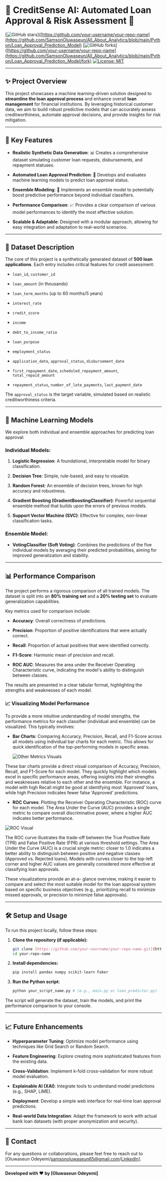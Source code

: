 # 🏦 CreditSense AI: Automated Loan Approval & Risk Assessment 🚀

[![GitHub stars](https://img.shields.io/github/stars/your-username/your-repo-name.svg?style=social&label=Star)]([https://github.com/your-username/your-repo-name](https://github.com/SamsonOluwaseun/All_About_Analytics/blob/main/Python/Loan_Approval_Prediction_Model)
[![GitHub forks](https://img.shields.io/github/forks/your-username/your-repo-name.svg?style=social&label=Fork)]([https://github.com/your-username/your-repo-name](https://github.com/SamsonOluwaseun/All_About_Analytics/blob/main/Python/Loan_Approval_Prediction_Model/fork)
[![License: MIT](https://img.shields.io/badge/License-MIT-yellow.svg)](https://opensource.org/licenses/MIT)

---

## ✨ Project Overview

This project showcases a machine learning-driven solution designed to **streamline the loan approval process** and enhance overall **loan management** for financial institutions. By leveraging historical customer data, we aim to build robust predictive models that can accurately assess creditworthiness, automate approval decisions, and provide insights for risk mitigation.

---

## 🎯 Key Features

* **Realistic Synthetic Data Generation**: 📊 Creates a comprehensive dataset simulating customer loan requests, disbursements, and repayment statuses.

* **Automated Loan Approval Prediction**: 🤖 Develops and evaluates machine learning models to predict loan approval status.

* **Ensemble Modeling**: 🤝 Implements an ensemble model to potentially boost predictive performance beyond individual classifiers.

* **Performance Comparison**: 📈 Provides a clear comparison of various model performances to identify the most effective solution.

* **Scalable & Adaptable**: Designed with a modular approach, allowing for easy integration and adaptation to real-world scenarios.

---

## 🚀 Dataset Description

The core of this project is a synthetically generated dataset of **500 loan applications**. Each entry includes critical features for credit assessment:

* `loan_id`, `customer_id`

* `loan_amount` (in thousands)

* `loan_term_months` (up to 60 months/5 years)

* `interest_rate`

* `credit_score`

* `income`

* `debt_to_income_ratio`

* `loan_purpose`

* `employment_status`

* `application_date`, `approval_status`, `disbursement_date`

* `first_repayment_date`, `scheduled_repayment_amount`, `total_repaid_amount`

* `repayment_status`, `number_of_late_payments`, `last_payment_date`

The `approval_status` is the target variable, simulated based on realistic creditworthiness criteria.

---

## 🧠 Machine Learning Models

We explore both individual and ensemble approaches for predicting loan approval:

### Individual Models:

1.  **Logistic Regression**: A foundational, interpretable model for binary classification.

2.  **Decision Tree**: Simple, rule-based, and easy to visualize.

3.  **Random Forest**: An ensemble of decision trees, known for high accuracy and robustness.

4.  **Gradient Boosting (GradientBoostingClassifier)**: Powerful sequential ensemble method that builds upon the errors of previous models.

5.  **Support Vector Machine (SVC)**: Effective for complex, non-linear classification tasks.

### Ensemble Model:

* **VotingClassifier (Soft Voting)**: Combines the predictions of the five individual models by averaging their predicted probabilities, aiming for improved generalization and stability.

---

## 📊 Performance Comparison

The project performs a rigorous comparison of all trained models. The dataset is split into an **80% training set** and a **20% testing set** to evaluate generalization capabilities.

Key metrics used for comparison include:

* **Accuracy**: Overall correctness of predictions.

* **Precision**: Proportion of positive identifications that were actually correct.

* **Recall**: Proportion of actual positives that were identified correctly.

* **F1-Score**: Harmonic mean of precision and recall.

* **ROC AUC**: Measures the area under the Receiver Operating Characteristic curve, indicating the model's ability to distinguish between classes.

The results are presented in a clear tabular format, highlighting the strengths and weaknesses of each model.

### 📈 Visualizing Model Performance

To provide a more intuitive understanding of model strengths, the performance metrics for each classifier (individual and ensemble) can be visualized. This typically involves:

* **Bar Charts**: Comparing Accuracy, Precision, Recall, and F1-Score across all models using individual bar charts for each metric. This allows for quick identification of the top-performing models in specific areas.

  ![Other Metrics Visuals](images/Other-Metics.png)

These bar charts provide a direct visual comparison of Accuracy, Precision, Recall, and F1-Score for each model.
They quickly highlight which models excel in specific performance areas, offering insights into their strengths and weaknesses relative to each other and the ensemble.
For instance, a model with high Recall might be good at identifying most 'Approved' loans, while high Precision indicates fewer false 'Approved' predictions.

* **ROC Curves**: Plotting the Receiver Operating Characteristic (ROC) curve for each model. The Area Under the Curve (AUC) provides a single metric to compare overall discriminative power, where a higher AUC indicates better performance.

![ROC Visual](images/ROC-Curve.png)

The ROC curve illustrates the trade-off between the True Positive Rate (TPR) and False Positive Rate (FPR) at various threshold settings.
The Area Under the Curve (AUC) is a crucial single metric: closer to 1.0 indicates a better ability to distinguish between positive and negative classes (Approved vs. Rejected loans).
Models with curves closer to the top-left corner and higher AUC values are generally considered more effective at classifying loan approvals.

These visualizations provide an at-a- glance overview, making it easier to compare and select the most suitable model for the loan approval system based on specific business objectives (e.g., prioritizing recall to minimize missed approvals, or precision to minimize false approvals).

---

## 🛠️ Setup and Usage

To run this project locally, follow these steps:

1.  **Clone the repository (if applicable):**
    ```bash
    git clone [https://github.com/your-username/your-repo-name.git](https://github.com/your-username/your-repo-name.git)
    cd your-repo-name
    ```
2.  **Install dependencies:**
    ```bash
    pip install pandas numpy scikit-learn Faker
    ```
3.  **Run the Python script:**
    ```bash
    python your_script_name.py # (e.g., main.py or loan_predictor.py)
    ```

The script will generate the dataset, train the models, and print the performance comparison to your console.

---

## 📈 Future Enhancements

* **Hyperparameter Tuning**: Optimize model performance using techniques like Grid Search or Random Search.

* **Feature Engineering**: Explore creating more sophisticated features from the existing data.

* **Cross-Validation**: Implement k-fold cross-validation for more robust model evaluation.

* **Explainable AI (XAI)**: Integrate tools to understand model predictions (e.g., SHAP, LIME).

* **Deployment**: Develop a simple web interface for real-time loan approval predictions.

* **Real-world Data Integration**: Adapt the framework to work with actual bank loan datasets (with proper anonymization and security).

---

## 👋 Contact

For any questions or collaborations, please feel free to reach out to [Oluwaseun Odeyemi/samsonoluwaseun65@gmail.com/[LinkedIn](https://www.linkedin.com/in/oluwaseun-o-odeyemi/)].

---

**Developed with ❤️ by [Oluwaseun Odeyemi]**
